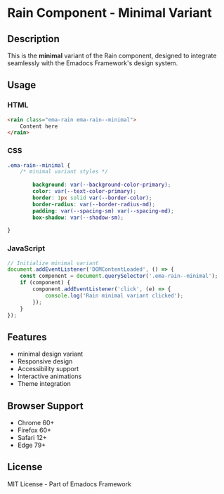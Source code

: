 # Rain Component - Minimal Variant

## Description
This is the **minimal** variant of the Rain component, designed to integrate seamlessly with the Emadocs Framework's design system.

## Usage

### HTML
```html
<rain class="ema-rain ema-rain--minimal">
    Content here
</rain>
```

### CSS
```css
.ema-rain--minimal {
    /* minimal variant styles */
    
        background: var(--background-color-primary);
        color: var(--text-color-primary);
        border: 1px solid var(--border-color);
        border-radius: var(--border-radius-md);
        padding: var(--spacing-sm) var(--spacing-md);
        box-shadow: var(--shadow-sm);
    
}
```

### JavaScript
```javascript
// Initialize minimal variant
document.addEventListener('DOMContentLoaded', () => {
    const component = document.querySelector('.ema-rain--minimal');
    if (component) {
        component.addEventListener('click', (e) => {
            console.log('Rain minimal variant clicked');
        });
    }
});
```

## Features
- minimal design variant
- Responsive design
- Accessibility support
- Interactive animations
- Theme integration

## Browser Support
- Chrome 60+
- Firefox 60+
- Safari 12+
- Edge 79+

## License
MIT License - Part of Emadocs Framework
